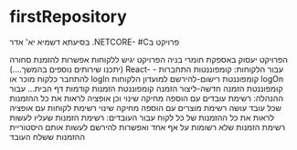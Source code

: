 # firstRepository
בסיעתא דשמיא                                                                                                          יא' אדר
   .NETCORE- #Cפרויקט ב   	

הפרויקט יעסוק באספקת חומרי בניה
הפרויקט יגיש ללקוחות אפשרות להזמנת סחורה (יתכנו שירותים נוספים בהמשך....)
React-                                                                             עבור הלקוחות:
קומפוננטות התחברות -להתחבר כלקוח מוכר או logIn
קומפוננטת רישום-להירשם למועדון הלקוחות logOn
קומפוננטת הזמנה חדשה-ליצור הזמנה
קומפוננטת הזמנות קודמות
דף הבית...
עבור ההנהלה:
רשימת עובדים עם הוספה מחיקה שינוי וכן אופציה לראות את כל ההזמנות שכל עובד עושה
 רשימת מוצרים עם הוספה מחיקה שינוי
רשימת לקוחות עם אופציה לראות את כל ההזמנות של כל לקוח
עבור העובדים:
רשימת הזמנות שעליו לעשות
רשימת הזמנות שלא רשומות על אף אחד ואפשרות להירשם לעשות אותם
היסטוריית ההזמנות ששלח העובד

